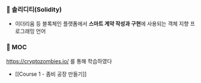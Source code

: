 ### 📌 솔리디티(Solidity)
+ 이더리움 등 블록체인 플랫폼에서 **스마트 계약 작성과 구현**에 사용되는 객체 지향 프로그래밍 언어

### 📌 MOC
https://cryptozombies.io/ 를 통해 학습하였다

+ [[Course 1 - 좀비 공장 만들기]]
